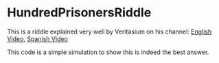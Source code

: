 # HundredPrisonersRiddle
This is a riddle explained very well by Veritasium on his channel: [English Video](https://www.youtube.com/watch?v=iSNsgj1OCLA), [Spanish Video](https://www.youtube.com/watch?v=ksasmB0YPzw)

This code is a simple simulation to show this is indeed the best answer.